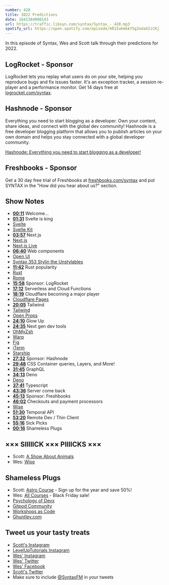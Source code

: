 ```yaml
---
number: 420
title: 2022 Predictions
date: 1641384000143
url: https://traffic.libsyn.com/syntax/Syntax_-_420.mp3
spotify_url: https://open.spotify.com/episode/401IukmkkY5g3odaX2iCKj
---
```


In this episode of Syntax, Wes and Scott talk through their predictions for 2022.

## LogRocket - Sponsor

LogRocket lets you replay what users do on your site, helping you reproduce bugs and fix issues faster. It's an exception tracker, a session re-player and a performance monitor. Get 14 days free at [logrocket.com/syntax](https://logrocket.com/syntax).

## Hashnode - Sponsor

Everything you need to start blogging as a developer. Own your content, share ideas, and connect with the global dev community! Hashnode is a free developer blogging platform that allows you to publish articles on your own domain and helps you stay connected with a global developer community.

[Hashnode: Everything you need to start blogging as a developer!](https://hashnode.com/)

## Freshbooks - Sponsor

Get a 30 day free trial of Freshbooks at [freshbooks.com/syntax](https://freshbooks.com/syntax) and put SYNTAX in the "How did you hear about us?" section.

## Show Notes

* **[00:11](#t=00:11)** Welcome...
* **[01:31](#t=01:31)** Svelte is king
* [Svelte](https://svelte.dev)
* [Svelte Kit](https://kit.svelte.dev)
* **[03:57](#t=03:57)** Next.js
* [Next.js](https://nextjs.org)
* [Next.js Live](https://vercel.com/live)
* **[06:40](#t=06:40)** Web components
* [Open UI](https://open-ui.org)
* [Syntax 353 Stylin the Unstylables](https://syntax.fm/show/353/hasty-treat-stylin-the-unstylables)
* **[11:42](#t=11:42)** Rust popularity
* [Rust](https://www.rust-lang.org)
* [Rome](https://rome.tools)
* **[15:58](#t=15:58)** Sponsor: LogRocket
* **[17:12](#t=17:12)** Serverless and Cloud Functions
* **[18:19](#t=18:19)** Cloudflare becoming a major player
* [Cloudflare Pages](https://pages.cloudflare.com)
* **[20:05](#t=20:05)** Tailwind
* [Tailwind](https://tailwindcss.com)
* [Open Props](https://open-props.style)
* **[24:10](#t=24:10)** Glow Up
* **[24:35](#t=24:35)** Next gen dev tools
* [OhMyZsh](https://ohmyz.sh)
* [Warp](https://www.warp.dev)
* [Fig](https://fig.io)
* [iTerm](https://iterm2.com)
* [Starship](https://starship.rs)
* **[27:32](#t=27:32)** Sponsor: Hashnode
* **[29:48](#t=29:48)** CSS Container queries, Layers, and More!
* **[31:45](#t=31:45)** GraphQL
* **[34:13](#t=34:13)** Deno
* [Deno](https://deno.land)
* **[37:41](#t=37:41)** Typescript
* **[43:36](#t=43:36)** Server come back
* **[45:13](#t=45:13)** Sponsor: Freshbooks
* **[46:02](#t=46:02)** Checkouts and payment processors
* [Wise](https://wise.prf.hn/click/camref:1100lfN5E)
* **[51:30](#t=51:30)** Temporal API
* **[53:20](#t=53:20)** Remote Dev / Thin Client
* **[55:16](#t=55:16)** Sick Picks
* **[00:16](#t=00:16)** Shameless Plugs

## ××× SIIIIICK ××× PIIIICKS ×××

* Scott: [A Show About Animals](https://play.acast.com/s/vice-news-reports/introducing-ashowaboutanimals-acast140a1b7c)
* Wes: [Wise](https://wise.prf.hn/click/camref:1100lfN5E)

## Shameless Plugs

* Scott: [Astro Course](https://www.leveluptutorials.com/pro) - Sign up for the year and save 50%!
* Wes: [All Courses](https://wesbos.com/courses/) - Black Friday sale!
* [Psychology of Devx](https://www.gitpod.io/blog/psychology-of-devx)
* [Gitpod Community](https://www.gitpod.io/community)
* [Workshops as Code](https://www.gitpod.io/blog/workshops-as-code)
* [Ghuntley.com](https://ghuntley.com)

## Tweet us your tasty treats

* [Scott's Instagram](https://www.instagram.com/stolinski/)
* [LevelUpTutorials Instagram](https://www.instagram.com/LevelUpTutorials/)
* [Wes' Instagram](https://www.instagram.com/wesbos/)
* [Wes' Twitter](https://twitter.com/wesbos)
* [Wes' Facebook](https://www.facebook.com/wesbos.developer)
* [Scott's Twitter](https://twitter.com/stolinski)
* Make sure to include [@SyntaxFM](https://twitter.com/SyntaxFM) in your tweets
